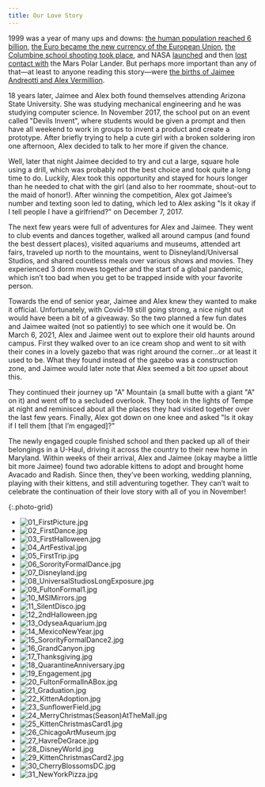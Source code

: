 ```yaml
---
title: Our Love Story
---
```


1999 was a year of many ups and downs: [the human population reached 6 billion](https://en.wikipedia.org/wiki/Day_of_Six_Billion), [the Euro became the new currency of the European Union](https://en.wikipedia.org/wiki/Euro#Introduction), [the Columbine school shooting took place](https://en.wikipedia.org/wiki/Columbine_High_School_massacre), and NASA [launched](https://en.wikipedia.org/wiki/Mars_Polar_Lander#Launch_and_trajectory) and then [lost contact with](https://en.wikipedia.org/wiki/Mars_Polar_Lander#Loss_of_communications) the Mars Polar Lander. But perhaps more important than any of that—at least to anyone reading this story—were [the births of Jaimee Andreotti and Alex Vermillion](https://en.wikipedia.org/wiki/Category:1999_births).

18 years later, Jaimee and Alex both found themselves attending Arizona State University. She was studying mechanical engineering and he was studying computer science. In November 2017, the school put on an event called "Devils Invent", where students would be given a prompt and then have all weekend to work in groups to invent a product and create a prototype. After briefly trying to help a cute girl with a broken soldering iron one afternoon, Alex decided to talk to her more if given the chance. 

Well, later that night Jaimee decided to try and cut a large, square hole using a drill, which was probably not the best choice and took quite a long time to do. Luckily, Alex took this opportunity and stayed for hours longer than he needed to chat with the girl (and also to her roommate, shout-out to the maid of honor!). After winning the competition, Alex got Jaimee’s number and texting soon led to dating, which led to Alex asking "Is it okay if I tell people I have a girlfriend?" on December 7, 2017.

The next few years were full of adventures for Alex and Jaimee. They went to club events and dances together, walked all around campus (and found the best dessert places), visited aquariums and museums, attended art fairs, traveled up north to the mountains, went to Disneyland/Universal Studios, and shared countless meals over various shows and movies. They experienced 3 dorm moves together and the start of a global pandemic, which isn’t too bad when you get to be trapped inside with your favorite person.

Towards the end of senior year, Jaimee and Alex knew they wanted to make it official. Unfortunately, with Covid-19 still going strong, a nice night out would have been a bit of a giveaway. So the two planned a few fun dates and Jaimee waited (not so patiently) to see which one it would be. On March 6, 2021, Alex and Jaimee went out to explore their old haunts around campus. First they walked over to an ice cream shop and went to sit with their cones in a lovely gazebo that was right around the corner...or at least it used to be. What they found instead of the gazebo was a construction zone, and Jaimee would later note that Alex seemed a bit *too upset* about this. 

They continued their journey up "A" Mountain (a small butte with a giant "A" on it) and went off to a secluded overlook. They took in the lights of Tempe at night and reminisced about all the places they had visited together over the last few years. Finally, Alex got down on one knee and asked "Is it okay if I tell them [that I’m engaged]?"

The newly engaged couple finished school and then packed up all of their belongings in a U-Haul, driving it across the country to their new home in Maryland. Within weeks of their arrival, Alex and Jaimee (okay maybe a little bit more Jaimee) found two adorable kittens to adopt and brought home Avacado and Radish. Since then, they’ve been working, wedding planning, playing with their kittens, and still adventuring together. They can’t wait to celebrate the continuation of their love story with all of you in November!

{:.photo-grid}
- ![01_FirstPicture.jpg](/assets/images/love-story/01_FirstPicture.jpg)
- ![02_FirstDance.jpg](/assets/images/love-story/02_FirstDance.jpg)
- ![03_FirstHalloween.jpg](/assets/images/love-story/03_FirstHalloween.jpg)
- ![04_ArtFestival.jpg](/assets/images/love-story/04_ArtFestival.jpg)
- ![05_FirstTrip.jpg](/assets/images/love-story/05_FirstTrip.jpg)
- ![06_SororityFormalDance.jpg](/assets/images/love-story/06_SororityFormalDance.jpg)
- ![07_Disneyland.jpg](/assets/images/love-story/07_Disneyland.jpg)
- ![08_UniversalStudiosLongExposure.jpg](/assets/images/love-story/08_UniversalStudiosLongExposure.jpg)
- ![09_FultonFormal1.jpg](/assets/images/love-story/09_FultonFormal1.jpg)
- ![10_MSIMirrors.jpg](/assets/images/love-story/10_MSIMirrors.jpg)
- ![11_SilentDisco.jpg](/assets/images/love-story/11_SilentDisco.jpg)
- ![12_2ndHalloween.jpg](/assets/images/love-story/12_2ndHalloween.jpg)
- ![13_OdyseaAquarium.jpg](/assets/images/love-story/13_OdyseaAquarium.jpg)
- ![14_MexicoNewYear.jpg](/assets/images/love-story/14_MexicoNewYear.jpg)
- ![15_SororityFormalDance2.jpg](/assets/images/love-story/15_SororityFormalDance2.jpg)
- ![16_GrandCanyon.jpg](/assets/images/love-story/16_GrandCanyon.jpg)
- ![17_Thanksgiving.jpg](/assets/images/love-story/17_Thanksgiving.jpg)
- ![18_QuarantineAnniversary.jpg](/assets/images/love-story/18_QuarantineAnniversary.jpg)
- ![19_Engagement.jpg](/assets/images/love-story/19_Engagement.jpg)
- ![20_FultonFormalInABox.jpg](/assets/images/love-story/20_FultonFormalInABox.jpg)
- ![21_Graduation.jpg](/assets/images/love-story/21_Graduation.jpg)
- ![22_KittenAdoption.jpg](/assets/images/love-story/22_KittenAdoption.jpg)
- ![23_SunflowerField.jpg](/assets/images/love-story/23_SunflowerField.jpg)
- ![24_MerryChristmas(Season)AtTheMall.jpg](/assets/images/love-story/24_MerryChristmas%28Season%29AtTheMall.jpg)
- ![25_KittenChristmasCard1.jpg](/assets/images/love-story/25_KittenChristmasCard1.jpg)
- ![26_ChicagoArtMuseum.jpg](/assets/images/love-story/26_ChicagoArtMuseum.jpg)
- ![27_HavreDeGrace.jpg](/assets/images/love-story/27_HavreDeGrace.jpg)
- ![28_DisneyWorld.jpg](/assets/images/love-story/28_DisneyWorld.jpg)
- ![29_KittenChristmasCard2.jpg](/assets/images/love-story/29_KittenChristmasCard2.jpg)
- ![30_CherryBlossomsDC.jpg](/assets/images/love-story/30_CherryBlossomsDC.jpg)
- ![31_NewYorkPizza.jpg](/assets/images/love-story/31_NewYorkPizza.jpg)
